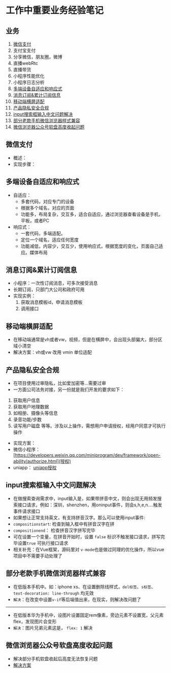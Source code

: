 # 工作中重要业务经验笔记


## 业务
1. [微信支付](#微信支付)
1. 支付宝支付
1. 分享微信，朋友圈，微博
1. 直播webRtc
1. 直播带货
1. 小程序性能优化
1. 小程序日志分析
1. [多端设备自适应和响应式](多端设备自适应和响应式)
1. [消息订阅&累计订阅信息](消息订阅&累计订阅信息)
1. [移动端横屏适配](移动端横屏适配)
1. [产品隐私安全合规](产品隐私安全合规)
1. [input搜索框输入中文问题解决](#input搜索框输入中文问题解决)
1. [部分老款手机微信浏览器样式兼容](#部分老款手机微信浏览器样式兼容)
1. [微信浏览器公众号软盘高度收起问题](#微信浏览器公众号软盘高度收起问题)

## 微信支付
* 概述：
* 实现步骤：

## 多端设备自适应和响应式
* 自适应：
    * 多套代码，对应专门的设备
    * 根据多个域名，对应的页面
    * 功能多，布局复杂，交互多，适合自适应，通过浏览器查看设备是手机，平板，或者PC
* 响应式：
    * 一套代码，多端适配。
    * 定位一个域名，适应任何宽度
    * 功能减低，内容少，交互少，使用响应式，根据宽度的变化，页面自己适应。媒体布局
    
    
  
## 消息订阅&累计订阅信息
* 小程序：一次性订阅消息，可多次接受消息
* 长期订阅，只部门大公司和政府可用
* 实现实例：
   1. 获取消息模板id，申请消息模板
   2. 调用接口


## 移动端横屏适配
* 在移动端通常是vh或者vw，视频，但是在横屏中，会出现头部偏大，部分区域小清空
* 解决方案：vh或vw 改用 vmin 单位适配


## 产品隐私安全合规
* 在项目使用过审隐私，比如爱加密等...需要过审
* 一方面公司法务对接，另一份就是我们开发的要求如下：
1. 获取用户信息
2. 获取用户地理数据
3. 如相册、摄像头等信息
4. 录音功能/步数
5. 读写用户磁盘
等等。涉及以上操作，需想用户申请授权，经用户同意才可执行操作

* 实现方案：
* 微信小程序：[https://developers.weixin.qq.com/miniprogram/dev/framework/open-ability/authorize.html](授权)
* uniapp： [uniapp授权](https://uniapp.dcloud.net.cn/api/other/authorize.html)


## input搜索框输入中文问题解决
* 在做搜索查询需求中，input输入是，如果带拼音中文，则会出现无用频发搜索接口请求，例如：深圳，shenzhen，用oninput事件，则会s,h,e,n....触发事件请求接口
* 如果想让正常支持英文，有支持拼音汉字。那么可以使用input事件:
* `compositionstart`: 检查到输入框中有拼音汉字在拼
* `compositionend`： 检查拼音汉字拼写完毕
* 可在设置一个变量，在拼音开始时，设置 `false` 标识不触发接口请求，拼写完毕设置`true` 可执行接口请求
* 相关补充：在Vue框架，源码里对 `v-mode`也是做过同理的优化操作，所以vue项目中不需要手动处理了


## 部分老款手机微信浏览器样式兼容
* 在低版本手机中。如：iphone xs、在设置删除线样式，`del标签`、`s标签`、`text-decoration: line-through` 均无效
* `解决`：在改变中设置`v-if`等后端值出来，在现实，则解决改问题了
---
* 在低版本华为手机中，设图片设置固定rem像素，旁边元素不设置宽，父元素flex，发现图片会变形
* `解决`：图片兄弟元素这是， `flex: 1` 解决


## 微信浏览器公众号软盘高度收起问题
* 解决部分手机软盘收起后高度无法恢复问题
* [解决方案](https://blog.csdn.net/qq_41387882/article/details/129061157?spm=1001.2014.3001.5502)
